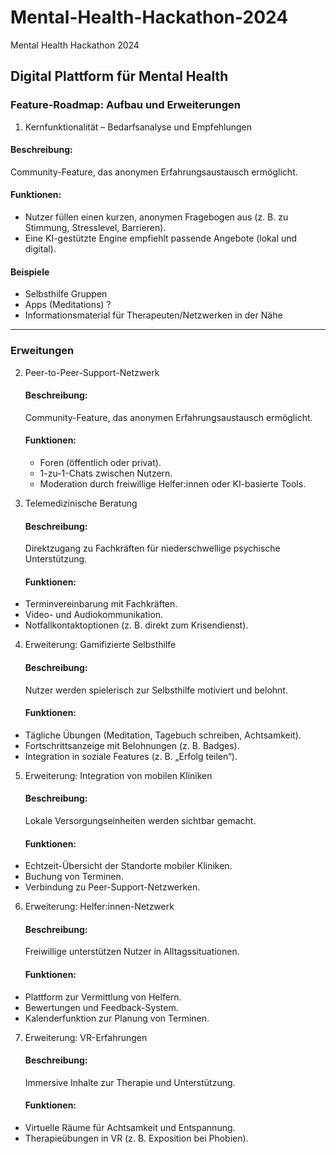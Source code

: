 # Mental-Health-Hackathon-2024
Mental Health Hackathon 2024 



## Digital Plattform für Mental Health
### Feature-Roadmap: Aufbau und Erweiterungen
1. Kernfunktionalität – Bedarfsanalyse und Empfehlungen
#### Beschreibung:
Community-Feature, das anonymen Erfahrungsaustausch ermöglicht.
#### Funktionen:
- Nutzer füllen einen kurzen, anonymen Fragebogen aus (z. B. zu Stimmung, Stresslevel, Barrieren).
- Eine KI-gestützte Engine empfiehlt passende Angebote (lokal und digital).
#### Beispiele 
- Selbsthilfe Gruppen
- Apps (Meditations) ?
- Informationsmaterial für Therapeuten/Netzwerken in der Nähe

-----------------------

### Erweitungen
2. Peer-to-Peer-Support-Netzwerk
   #### Beschreibung:
   Community-Feature, das anonymen Erfahrungsaustausch ermöglicht.
   #### Funktionen:
    - Foren (öffentlich oder privat).
    - 1-zu-1-Chats zwischen Nutzern.
    - Moderation durch freiwillige Helfer:innen oder KI-basierte Tools.
3. Telemedizinische Beratung
   #### Beschreibung:
   Direktzugang zu Fachkräften für niederschwellige psychische Unterstützung.

   #### Funktionen:

- Terminvereinbarung mit Fachkräften.
- Video- und Audiokommunikation.
- Notfallkontaktoptionen (z. B. direkt zum Krisendienst).
4. Erweiterung: Gamifizierte Selbsthilfe
   #### Beschreibung:
   Nutzer werden spielerisch zur Selbsthilfe motiviert und belohnt.

   #### Funktionen:

- Tägliche Übungen (Meditation, Tagebuch schreiben, Achtsamkeit).
- Fortschrittsanzeige mit Belohnungen (z. B. Badges).
- Integration in soziale Features (z. B. „Erfolg teilen“).
5. Erweiterung: Integration von mobilen Kliniken
   #### Beschreibung:
   Lokale Versorgungseinheiten werden sichtbar gemacht.

   #### Funktionen:

- Echtzeit-Übersicht der Standorte mobiler Kliniken.
- Buchung von Terminen.
- Verbindung zu Peer-Support-Netzwerken.
6. Erweiterung: Helfer:innen-Netzwerk
   #### Beschreibung:
   Freiwillige unterstützen Nutzer in Alltagssituationen.

   #### Funktionen:

- Plattform zur Vermittlung von Helfern.
- Bewertungen und Feedback-System.
- Kalenderfunktion zur Planung von Terminen.
7. Erweiterung: VR-Erfahrungen
   #### Beschreibung:
   Immersive Inhalte zur Therapie und Unterstützung.

   #### Funktionen:

- Virtuelle Räume für Achtsamkeit und Entspannung.
- Therapieübungen in VR (z. B. Exposition bei Phobien).
